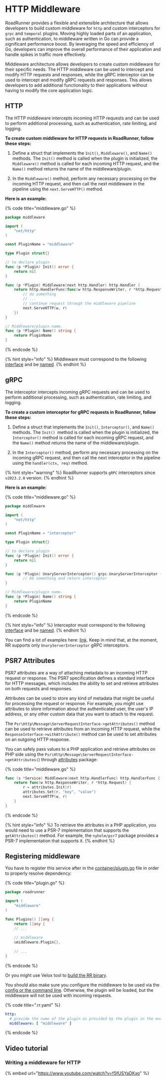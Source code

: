 # HTTP Middleware

RoadRunner provides a flexible and extensible architecture that allows developers to build custom middleware for
`http` and custom interceptors for `grpc` and `temporal` plugins. Moving highly loaded parts of an application, such as
authentication, to middleware written in Go can provide a significant performance boost. By leveraging the speed and
efficiency of Go, developers can improve the overall performance of their application and handle spikes in traffic more
effectively.

Middleware architecture allows developers to create custom middleware for their specific needs. The HTTP
middleware can be used to intercept and modify HTTP requests and responses, while the gRPC interceptor can be used to
intercept and modify gRPC requests and responses. This allows developers to add additional functionality to their
applications without having to modify the core application logic.

## HTTP

The HTTP middleware intercepts incoming HTTP requests and can be used to perform additional processing, such as
authentication, rate limiting, and logging.

**To create custom middleware for HTTP requests in RoadRunner, follow these steps:**

1. Define a struct that implements the `Init()`, `Middleware()`, and `Name()` methods. The `Init()` method is called
   when the plugin is initialized, the `Middleware()` method is called for each incoming HTTP request, and the `Name()`
   method returns the name of the middleware/plugin.

2. In the `Middleware()` method, perform any necessary processing on the incoming HTTP request, and then call the next
   middleware in the pipeline using the `next.ServeHTTP()` method.

**Here is an example:**

{% code title="middleware.go" %}

```go
package middleware

import (
    "net/http"
)

const PluginName = "middleware"

type Plugin struct{}

// to declare plugin
func (p *Plugin) Init() error {
    return nil
}

func (p *Plugin) Middleware(next http.Handler) http.Handler {
    return http.HandlerFunc(func(w http.ResponseWriter, r *http.Request) {
        // do something
        // ...
        // continue request through the middleware pipeline
        next.ServeHTTP(w, r)
    })
}

// Middleware/plugin name.
func (p *Plugin) Name() string {
    return PluginName
}
```

{% endcode %}

{% hint style="info" %}
Middleware must correspond to the
following [interface](https://github.com/roadrunner-server/http/blob/master/common/interfaces.go#L33) and
be [named](https://github.com/roadrunner-server/endure/blob/master/container.go#L47).
{% endhint %}

## gRPC

The interceptor intercepts incoming gRPC requests and can be used to perform additional processing, such as
authentication, rate limiting, and logging.

**To create a custom interceptor for gRPC requests in RoadRunner, follow these steps:**

1. Define a struct that implements the `Init()`, `Interceptor()`, and `Name()` methods. The `Init() `method is called
   when the plugin is initialized, the `Interceptor()` method is called for each incoming gRPC request, and the `Name()`
   method returns the name of the middleware/plugin.

2. In the `Interceptor()` method, perform any necessary processing on the incoming gRPC request, and then call the next
   interceptor in the pipeline using the `handler(ctx, req)` method.

{% hint style="warning" %}
RoadRunner supports `gRPC` interceptors since `v2023.2.0` version.
{% endhint %}

**Here is an example:**

{% code title="middleware.go" %}

```go
package middleware

import (
    "net/http"
)

const PluginName = "interceptor"

type Plugin struct{}

// to declare plugin
func (p *Plugin) Init() error {
    return nil
}

func (p *Plugin) UnaryServerInterceptor() grpc.UnaryServerInterceptor {
        // Do something and return interceptor
}

// Middleware/plugin name.
func (p *Plugin) Name() string {
    return PluginName
}
```

{% endcode %}

{% hint style="info" %}
Interceptor must correspond to the
following [interface](https://github.com/roadrunner-server/grpc/blob/master/common/interfaces.go#L14) and
be [named](https://github.com/roadrunner-server/endure/blob/master/container.go#L47).
{% endhint %}

You can find a lot of examples here: [link](https://github.com/grpc-ecosystem/go-grpc-middleware). Keep in mind that, at
the moment, RR supports only `UnaryServerInterceptor` gRPC interceptors.

## PSR7 Attributes

PSR7 attributes are a way of attaching metadata to an incoming HTTP request or response. The PSR7 specification defines
a standard interface for HTTP messages, which includes the ability to set and retrieve attributes on both requests and
responses.

Attributes can be used to store any kind of metadata that might be useful for processing the request or response. For
example, you might use attributes to store information about the authenticated user, the user's IP address, or any other
custom data that you want to attach to the request.

The `Psr\Http\Message\ServerRequestInterface->getAttributes()` method can be used to retrieve attributes from an
incoming HTTP request, while the `ResponseInterface->withAttribute()` method can be used to set attributes on an
outgoing HTTP response.

You can safely pass values to a PHP application and retrieve attributes on PHP side using
the `Psr\Http\Message\ServerRequestInterface->getAttributes(`)
through [attributes](https://github.com/roadrunner-server/http/blob/master/attributes/attributes.go) package:

{% code title="middleware.go" %}

```go
func (s *Service) Middleware(next http.HandlerFunc) http.HandlerFunc {
    return func(w http.ResponseWriter, r *http.Request) {
        r = attributes.Init(r)
        attributes.Set(r, "key", "value")
        next.ServeHTTP(w, r)
    }
}
```

{% endcode %}

{% hint style="info" %}
To retrieve the attributes in a PHP application, you would need to use a PSR-7 implementation that supports
the `getAttributes()` method. For example, the `nyholm/psr7` package provides a PSR-7 implementation that supports it.
{% endhint %}

## Registering middleware

You have to register this service after in
the [container/plugin.go](https://github.com/roadrunner-server/roadrunner/blob/master/container/plugins.go) file in
order to properly resolve dependency:

{% code title="plugin.go" %}

```go
package roadrunner

import (
    "middleware"
)

func Plugins() []any {
    return []any {
    // ...
    
    // middleware
    &middleware.Plugin{},
    
    // ...
}
```

{% endcode %}

Or you might use Velox tool to [build the RR binary](./build.md).

You should also make sure you configure the middleware to be used via
the [config or the command line](../intro/config.md). Otherwise, the plugin will be loaded, but the middleware will not
be used with incoming requests.

{% code title=".rr.yaml" %}

```yaml
http:
  # provide the name of the plugin as provided by the plugin in the example's case, "middleware"
  middleware: [ "middleware" ]
```

{% endcode %}

## Video tutorial

### Writing a middleware for HTTP

{% embed url="https://www.youtube.com/watch?v=f5fUSYaDKxo" %}
